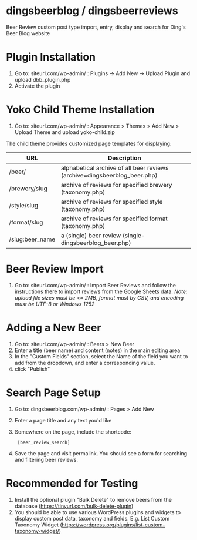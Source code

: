 # dingsbeerblog / dingsbeerreviews

Beer Review custom post type import, entry, display and search for Ding's Beer Blog website

# Plugin Installation

1. Go to: siteurl.com/wp-admin/ : Plugins -> Add New -> Upload Plugin and upload dbb_plugin.php
2. Activate the plugin

# Yoko Child Theme Installation

1. Go to: siteurl.com/wp-admin/ : Appearance > Themes > Add New > Upload Theme and upload yoko-child.zip

The child theme provides customized page templates for displaying:

| URL             | Description                                                                       |
|-----------------|-----------------------------------------------------------------------------------|
| /beer/          | alphabetical archive of all beer reviews (archive=dingsbeerblog_beer.php)         |
| /brewery/slug   | archive of reviews for specified brewery (taxonomy.php)                           |
| /style/slug     | archive of reviews for specified style (taxonomy.php)                             |
| /format/slug    | archive of reviews for specified format (taxonomy.php)                            |
| /slug:beer_name | a (single) beer review (single-dingsbeerblog_beer.php)                            |

# Beer Review Import
1. Go to: siteurl.com/wp-admin/ : Import Beer Reviews and follow the instructions there to import
reviews from the Google Sheets data.
*Note: upload file sizes must be <= 2MB, format must by CSV, and encoding must be UTF-8 or Windows 1252*

# Adding a New Beer
1. Go to: siteurl.com/wp-admin/ : Beers > New Beer
2. Enter a title (beer name) and content (notes) in the main editing area
3. In the "Custom Fields" section, select the Name of the field you want to add from the dropdown, and enter a corresponding value.
4. click "Publish"

# Search Page Setup

1. Go to: dingsbeerblog.com/wp-admin/ : Pages > Add New
2. Enter a page title and any text you'd like
3. Somewhere on the page, include the shortcode:

        [beer_review_search]

4. Save the page and visit permalink. You should see a form for searching and filtering beer reviews.

# Recommended for Testing
1. Install the optional plugin "Bulk Delete" to remove beers from the database (https://tinyurl.com/bulk-delete-plugin)
2. You should be able to use various WordPress plugins and widgets to display custom post data, taxonomy and fields.
E.g. List Custom Taxonomy Widget (https://wordpress.org/plugins/list-custom-taxonomy-widget/)